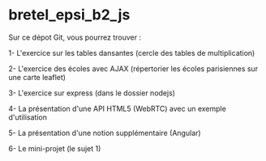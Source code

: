 # bretel_epsi_b2_js

Sur ce dépot Git, vous pourrez trouver :

1- L'exercice sur les tables dansantes (cercle des tables de multiplication)

2- L'exercice des écoles avec AJAX (répertorier les écoles parisiennes sur une carte leaflet)

3- L'exercice sur express (dans le dossier nodejs)

4- La présentation d'une API HTML5 (WebRTC) avec un exemple d'utilisation

5- La présentation d'une notion supplémentaire (Angular)

6- Le mini-projet (le sujet 1)
